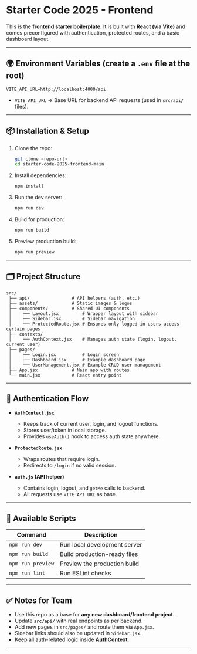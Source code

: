 # Starter Code 2025 - Frontend

This is the **frontend starter boilerplate**. 
It is built with **React (via Vite)** and comes preconfigured with authentication, protected routes, and a basic dashboard layout.

---

## 🌍 Environment Variables (create a `.env` file at the root)

```
VITE_API_URL=http://localhost:4000/api
```

- `VITE_API_URL` → Base URL for backend API requests (used in `src/api/` files).

---

## 📦 Installation & Setup

1. Clone the repo:
   ```bash
   git clone <repo-url>
   cd starter-code-2025-frontend-main
   ```

2. Install dependencies:
   ```bash
   npm install
   ```

3. Run the dev server:
   ```bash
   npm run dev
   ```

4. Build for production:
   ```bash
   npm run build
   ```

5. Preview production build:
   ```bash
   npm run preview
   ```

---

## 🗂 Project Structure

```
src/
 ├── api/                # API helpers (auth, etc.)
 ├── assets/             # Static images & logos
 ├── components/         # Shared UI components
 │    ├── Layout.jsx         # Wrapper layout with sidebar
 │    ├── Sidebar.jsx        # Sidebar navigation
 │    └── ProtectedRoute.jsx # Ensures only logged-in users access certain pages
 ├── contexts/
 │    └── AuthContext.jsx    # Manages auth state (login, logout, current user)
 ├── pages/
 │    ├── Login.jsx          # Login screen
 │    ├── Dashboard.jsx      # Example dashboard page
 │    └── UserManagement.jsx # Example CRUD user management
 ├── App.jsx             # Main app with routes
 └── main.jsx            # React entry point
```

---

## 🔐 Authentication Flow

- **`AuthContext.jsx`**  
  - Keeps track of current user, login, and logout functions.  
  - Stores user/token in local storage.  
  - Provides `useAuth()` hook to access auth state anywhere.

- **`ProtectedRoute.jsx`**  
  - Wraps routes that require login.  
  - Redirects to `/login` if no valid session.

- **`auth.js` (API helper)**  
  - Contains login, logout, and `getMe` calls to backend.  
  - All requests use `VITE_API_URL` as base.

---

## 📜 Available Scripts

| Command           | Description                      |
|-------------------|----------------------------------|
| `npm run dev`     | Run local development server     |
| `npm run build`   | Build production-ready files     |
| `npm run preview` | Preview the production build     |
| `npm run lint`    | Run ESLint checks                |

---

## ✅ Notes for Team
- Use this repo as a base for **any new dashboard/frontend project**.  
- Update **`src/api/`** with real endpoints as per backend.  
- Add new pages in `src/pages/` and route them via `App.jsx`.  
- Sidebar links should also be updated in `Sidebar.jsx`.  
- Keep all auth-related logic inside **AuthContext**.  

---

